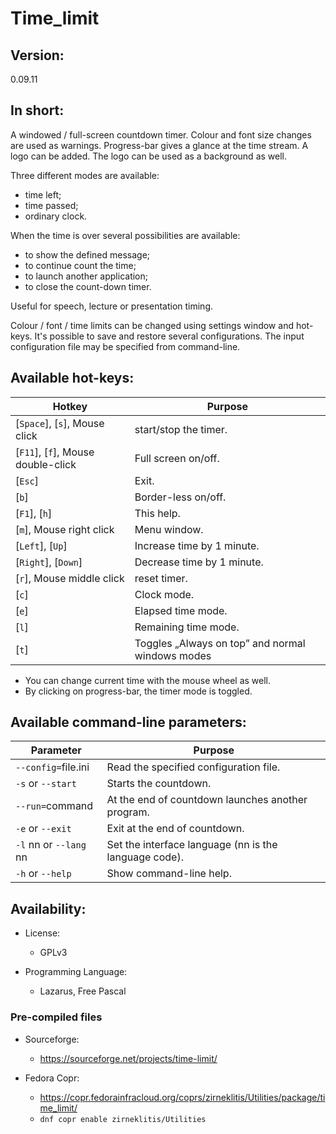 # Time_limit

Version:
--------

0.09.11

In short:
---------

A windowed / full-screen countdown timer.
Colour and font size changes are used as warnings.
Progress-bar gives a glance at the time stream.
A logo can be added.
The logo can be used as a background as well.

Three different modes are available:

 - time left;
 - time passed;
 - ordinary clock.

When the time is over several possibilities are available:

 - to show the defined message;
 - to continue count the time;
 - to launch another application;
 - to close the count-down timer.


Useful for speech, lecture or presentation timing.

Colour / font / time limits can be changed using settings window and hot-keys.
It's possible to save and restore several configurations.
The input configuration file may be specified from command-line.

Available hot-keys:
-------------------
Hotkey | Purpose
--- | ---
[`Space`], [`s`], Mouse click | start/stop the timer.
[`F11`], [`f`], Mouse double-click  | Full screen on/off.
[`Esc`] | Exit.
[`b`] | Border-less on/off.
[`F1`], [`h`] | This help.
[`m`], Mouse right click | Menu window.
[`Left`], [`Up`] | Increase time by 1 minute.
[`Right`], [`Down`] | Decrease time by 1 minute.
[`r`], Mouse middle click | reset timer.
[`c`] | Clock mode.
[`e`] | Elapsed time mode.
[`l`] | Remaining time mode.
[`t`] | Toggles „Always on top” and normal windows modes

- You can change current time with the mouse wheel as well.
- By clicking on progress-bar, the timer mode is toggled.

Available command-line parameters:
----------------------------------

Parameter | Purpose
--- | ---
`--config=`file.ini | Read the specified configuration file.
`-s` or `--start` | Starts the countdown.
`--run=`command | At the end of countdown launches another program.
`-e` or `--exit` | Exit at the end of countdown.
`-l` nn or `--lang` nn |Set the interface language (nn is the language code).
`-h` or `--help` | Show command-line help.

Availability:
-------------

 * License:
   - GPLv3

 * Programming Language:
   - Lazarus, Free Pascal

### Pre-compiled files

 * Sourceforge:
   - https://sourceforge.net/projects/time-limit/

 * Fedora Copr:
   - https://copr.fedorainfracloud.org/coprs/zirneklitis/Utilities/package/time_limit/
   - ``dnf copr enable zirneklitis/Utilities``



